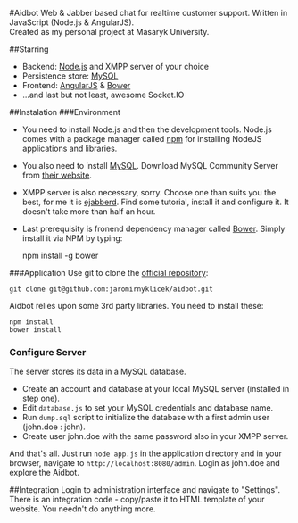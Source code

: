 #Aidbot
Web & Jabber based chat for realtime customer support. Written in JavaScript (Node.js & AngularJS).  
Created as my personal project at Masaryk University.

##Starring
* Backend: [Node.js](http://nodejs.org) and XMPP server of your choice
* Persistence store: [MySQL](http://mysql.com)
* Frontend: [AngularJS](http://angularjs.org) & [Bower](https://github.com/bower/bower)
* ...and last but not least, awesome Socket.IO

##Instalation
###Environment
* You need to install Node.js and then the development tools. Node.js comes with a package manager called [npm](http://npmjs.org) for installing NodeJS applications and libraries.  
* You also need to install [MySQL](http://mysql.com). Download MySQL Community Server from [their website](http://dev.mysql.com/downloads/). 
* XMPP server is also necessary, sorry. Choose one than suits you the best, for me it is [ejabberd](http://www.ejabberd.im/). Find some tutorial, install it and configure it. It doesn't take more than half an hour.
* Last prerequisity is fronend dependency manager called [Bower](https://github.com/bower/bower). Simply install it via NPM by typing:


    npm install -g bower

###Application
Use git to clone the [official repository](https://github.com/jaromirnyklicek/aidbot):

    git clone git@github.com:jaromirnyklicek/aidbot.git

Aidbot relies upon some 3rd party libraries. You need to install these:

    npm install
    bower install

### Configure Server
The server stores its data in a MySQL database.
* Create an account and database at your local MySQL server (installed in step one).
* Edit `database.js` to set your MySQL credentials and database name.
* Run `dump.sql` script to initialize the database with a first admin user (john.doe : john).
* Create user john.doe with the same password also in your XMPP server.


And that's all. Just run `node app.js` in the application directory and in your browser, navigate to 
`http://localhost:8080/admin`. Login as john.doe and explore the Aidbot.


##Integration
Login to administration interface and navigate to "Settings". There is an integration code - copy/paste it to HTML template of your website. You needn't do anything more.


